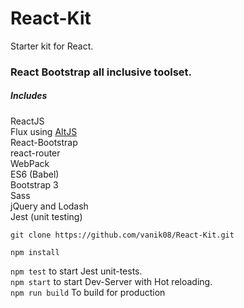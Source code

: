 # React-Kit
Starter kit for React.

### React Bootstrap all inclusive toolset.
##### Includes <br /> 
ReactJS <br /> 
Flux using [AltJS](http://alt.js.org) <br /> 
React-Bootstrap <br /> 
react-router <br /> 
WebPack <br /> 
ES6 (Babel) <br /> 
Bootstrap 3 <br /> 
Sass <br /> 
jQuery and Lodash <br />
Jest (unit testing)

`git clone https://github.com/vanik08/React-Kit.git` <br />

`npm install` <br />

`npm test` to start Jest unit-tests. <br />
`npm start` to start Dev-Server with Hot reloading. <br />
`npm run build` To build for production <br />





